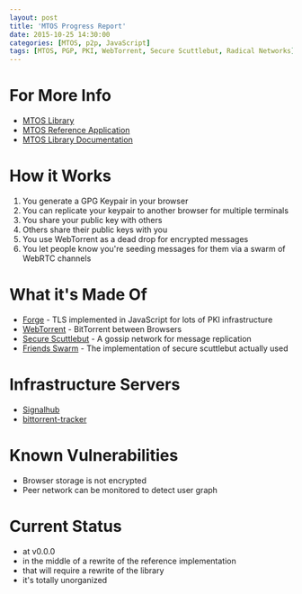 ```yaml
---
layout: post
title: 'MTOS Progress Report'
date: 2015-10-25 14:30:00
categories: [MTOS, p2p, JavaScript]
tags: [MTOS, PGP, PKI, WebTorrent, Secure Scuttlebut, Radical Networks]
---
```


# For More Info

- [MTOS Library](https://github.com/m-t-o-s)
- [MTOS Reference Application](https://mtos.co)
- [MTOS Library Documentation](http://docs.mtos.co)

# How it Works

1. You generate a GPG Keypair in your browser
1. You can replicate your keypair to another browser for multiple terminals
1. You share your public key with others
1. Others share their public keys with you
1. You use WebTorrent as a dead drop for encrypted messages
1. You let people know you're seeding messages for them via a swarm of WebRTC channels

# What it's Made Of

- [Forge](https://github.com/digitalbazaar/forge) - TLS implemented in JavaScript for lots of PKI infrastructure
- [WebTorrent](https://webtorrent.io/) - BitTorrent between Browsers
- [Secure Scuttlebut](https://github.com/ssbc/secure-scuttlebutt) - A gossip network for message replication
- [Friends Swarm](https://github.com/moose-team/friends-swarm) - The implementation of secure scuttlebut actually used

# Infrastructure Servers

- [Signalhub](https://github.com/mafintosh/signalhub)
- [bittorrent-tracker](https://github.com/feross/bittorrent-tracker)

# Known Vulnerabilities

- Browser storage is not encrypted
- Peer network can be monitored to detect user graph

# Current Status

- at v0.0.0
- in the middle of a rewrite of the reference implementation
- that will require a rewrite of the library
- it's totally unorganized
